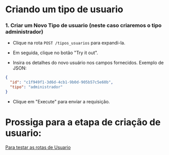 
# Criando um tipo de usuario


### **1. Criar um Novo Tipo de usuario (neste caso criaremos o tipo administrador)**

- Clique na rota `POST /tipos_usuarios` para expandi-la.

- Em seguida, clique no botão "Try it out".

- Insira os detalhes do novo usuário nos campos fornecidos. Exemplo de JSON:

```json
{
  "id": "c1f949f1-3d6d-4cb1-9b0d-905b57c5e60b",
  "tipo": "administrador"
}
```

- Clique em "Execute" para enviar a requisição.

# Prossiga para a etapa de criação de usuario:

[Para testar as rotas de Usuario](app/usuario/usuario.md)


